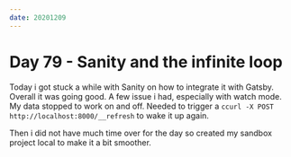 ```yaml
---
date: 20201209
---
```


# Day 79 - Sanity and the infinite loop

Today i got stuck a while with Sanity on how to integrate it with Gatsby. Overall it was going good. A few issue i had, especially with watch mode. My data stopped to work on and off.
Needed to trigger a `ccurl -X POST http://localhost:8000/__refresh` to wake it up again.

Then i did not have much time over for the day so created my sandbox project local to make it a bit smoother.
